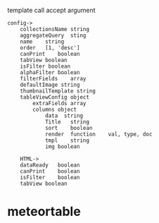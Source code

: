 
template call accept argument

	config->
		collectionsName string
		aggregateQuery  sting
		name    string
		order   [1, 'desc']
		canPrint    boolean
		tabView boolean
		isFilter boolean
		alphaFilter boolean
		filterFields    array
		defaultImage string
		thumbnailTemplate string
		tableViewConfig object
		    extraFields array
		    columns object
		        data  string
		        Title   string
		        sort    boolean
		        render  function    val, type, doc
		        tmpl    string
		        img boolean

		HTML->
		dataReady   boolean
		canPrint    boolean
		isFilter    boolean
		tabView boolean
# meteortable
